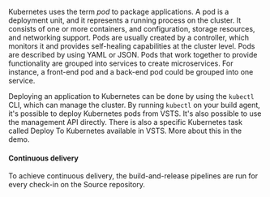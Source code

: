 

Kubernetes uses the term *pod* to package applications. A pod is a deployment unit, and it represents a running process on the cluster. It consists of one or more containers, and configuration, storage resources, and networking support. Pods are usually created by a controller, which monitors it and provides self-healing capabilities at the cluster level. Pods are described by using YAML or JSON. Pods that work together to provide functionality are grouped into services to create microservices. For instance, a front-end pod and a back-end pod could be grouped into one service.

Deploying an application to Kubernetes can be done by using the `kubectl` CLI, which can manage the cluster. By running `kubectl` on your build  agent, it's possible to deploy Kubernetes pods from VSTS. It's also possible to use the management API directly. There is also a specific Kubernetes task called Deploy To Kubernetes available in VSTS. More about this in the demo.

#### Continuous delivery

To achieve continuous delivery, the build-and-release pipelines are run for every check-in on the Source repository.